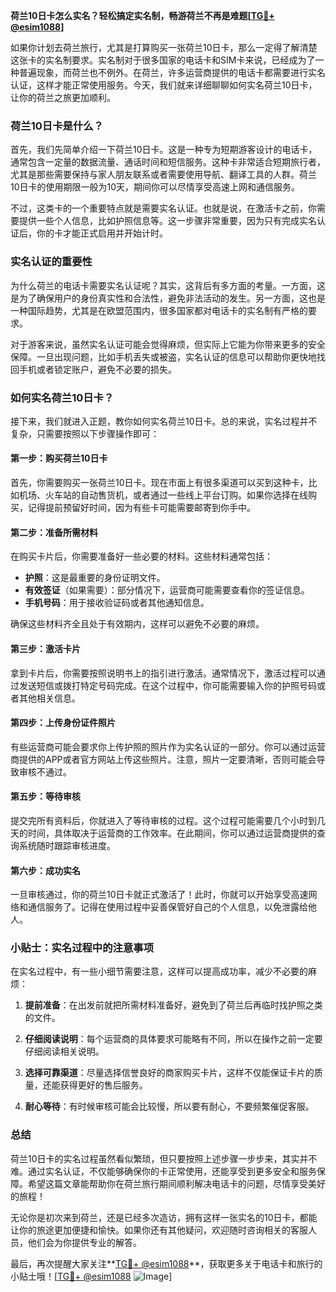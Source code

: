 **荷兰10日卡怎么实名？轻松搞定实名制，畅游荷兰不再是难题[[TG💪+ @esim1088](https://t.me/s/esim1088)]**

如果你计划去荷兰旅行，尤其是打算购买一张荷兰10日卡，那么一定得了解清楚这张卡的实名制要求。实名制对于很多国家的电话卡和SIM卡来说，已经成为了一种普遍现象，而荷兰也不例外。在荷兰，许多运营商提供的电话卡都需要进行实名认证，这样才能正常使用服务。今天，我们就来详细聊聊如何实名荷兰10日卡，让你的荷兰之旅更加顺利。

### 荷兰10日卡是什么？

首先，我们先简单介绍一下荷兰10日卡。这是一种专为短期游客设计的电话卡，通常包含一定量的数据流量、通话时间和短信服务。这种卡非常适合短期旅行者，尤其是那些需要保持与家人朋友联系或者需要使用导航、翻译工具的人群。荷兰10日卡的使用期限一般为10天，期间你可以尽情享受高速上网和通信服务。

不过，这类卡的一个重要特点就是需要实名认证。也就是说，在激活卡之前，你需要提供一些个人信息，比如护照信息等。这一步骤非常重要，因为只有完成实名认证后，你的卡才能正式启用并开始计时。

### 实名认证的重要性

为什么荷兰的电话卡需要实名认证呢？其实，这背后有多方面的考量。一方面，这是为了确保用户的身份真实性和合法性，避免非法活动的发生。另一方面，这也是一种国际趋势，尤其是在欧盟范围内，很多国家都对电话卡的实名制有严格的要求。

对于游客来说，虽然实名认证可能会觉得麻烦，但实际上它能为你带来更多的安全保障。一旦出现问题，比如手机丢失或被盗，实名认证的信息可以帮助你更快地找回手机或者锁定账户，避免不必要的损失。

### 如何实名荷兰10日卡？

接下来，我们就进入正题，教你如何实名荷兰10日卡。总的来说，实名过程并不复杂，只需要按照以下步骤操作即可：

#### 第一步：购买荷兰10日卡

首先，你需要购买一张荷兰10日卡。现在市面上有很多渠道可以买到这种卡，比如机场、火车站的自动售货机，或者通过一些线上平台订购。如果你选择在线购买，记得提前预留好时间，因为有些卡可能需要邮寄到你手中。

#### 第二步：准备所需材料

在购买卡片后，你需要准备好一些必要的材料。这些材料通常包括：

- **护照**：这是最重要的身份证明文件。
- **有效签证**（如果需要）：部分情况下，运营商可能需要查看你的签证信息。
- **手机号码**：用于接收验证码或者其他通知信息。

确保这些材料齐全且处于有效期内，这样可以避免不必要的麻烦。

#### 第三步：激活卡片

拿到卡片后，你需要按照说明书上的指引进行激活。通常情况下，激活过程可以通过发送短信或拨打特定号码完成。在这个过程中，你可能需要输入你的护照号码或者其他相关信息。

#### 第四步：上传身份证件照片

有些运营商可能会要求你上传护照的照片作为实名认证的一部分。你可以通过运营商提供的APP或者官方网站上传这些照片。注意，照片一定要清晰，否则可能会导致审核不通过。

#### 第五步：等待审核

提交完所有资料后，你就进入了等待审核的过程。这个过程可能需要几个小时到几天的时间，具体取决于运营商的工作效率。在此期间，你可以通过运营商提供的查询系统随时跟踪审核进度。

#### 第六步：成功实名

一旦审核通过，你的荷兰10日卡就正式激活了！此时，你就可以开始享受高速网络和通信服务了。记得在使用过程中妥善保管好自己的个人信息，以免泄露给他人。

### 小贴士：实名过程中的注意事项

在实名过程中，有一些小细节需要注意，这样可以提高成功率，减少不必要的麻烦：

1. **提前准备**：在出发前就把所需材料准备好，避免到了荷兰后再临时找护照之类的文件。
   
2. **仔细阅读说明**：每个运营商的具体要求可能略有不同，所以在操作之前一定要仔细阅读相关说明。

3. **选择可靠渠道**：尽量选择信誉良好的商家购买卡片，这样不仅能保证卡片的质量，还能获得更好的售后服务。

4. **耐心等待**：有时候审核可能会比较慢，所以要有耐心，不要频繁催促客服。

### 总结

荷兰10日卡的实名过程虽然看似繁琐，但只要按照上述步骤一步步来，其实并不难。通过实名认证，不仅能够确保你的卡正常使用，还能享受到更多安全和服务保障。希望这篇文章能帮助你在荷兰旅行期间顺利解决电话卡的问题，尽情享受美好的旅程！

无论你是初次来到荷兰，还是已经多次造访，拥有这样一张实名的10日卡，都能让你的旅途更加便捷和愉快。如果你还有其他疑问，欢迎随时咨询相关的客服人员，他们会为你提供专业的解答。

最后，再次提醒大家关注**[TG💪+ @esim1088](https://t.me/s/esim1088)**，获取更多关于电话卡和旅行的小贴士哦！[[TG💪+ @esim1088](https://t.me/s/esim1088) ![Image](https://i.postimg.cc/4NQfJmqS/Snipaste-2025-05-13-00-14-12.png)]